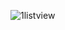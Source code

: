 ![1listview](https://github.com/ElianVera/Listview/assets/123433335/91f7a325-8d5e-4502-9984-668fe7fb47f7)
